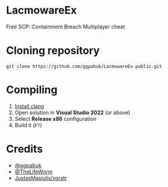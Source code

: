 # LacmowareEx
Free SCP: Containment Breach Multiplayer cheat

# Cloning repository
```
git clone https://github.com/ggpabuk/LacmowareEx-public.git
```

# Compiling
1. [Install clang](https://docs.microsoft.com/en-us/cpp/build/clang-support-msbuild)
1. Open solution in **Visual Studio 2022** (or above)
1. Select **Release x86** configuration
1. Build it (`F7`)

# Credits
+ [@ggpabuk](https://github.com/ggpabuk/)
+ [@TheLifeWorm](https://github.com/TheLifeWorm/)
+ [JustasMasiulis/xorstr](https://github.com/JustasMasiulis/xorstr)
